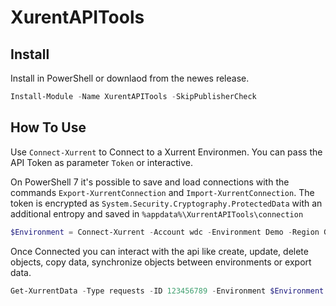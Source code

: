 # XurentAPITools

## Install
Install in PowerShell or downlaod from the newes release.
```powershell
Install-Module -Name XurentAPITools -SkipPublisherCheck
```


## How To Use
Use `Connect-Xurrent` to Connect to a Xurrent Environmen. You can pass the API Token as parameter `Token` or interactive.

On PowerShell 7 it's possible to save and load connections with the commands `Export-XurrentConnection` and `Import-XurrentConnection`. The token is encrypted as `System.Security.Cryptography.ProtectedData` with an additional entropy and saved in `%appdata%\XurrentAPITools\connection`

```powershell
$Environment = Connect-Xurrent -Account wdc -Environment Demo -Region Global
```

Once Connected you can interact with the api like create, update, delete objects, copy data, synchronize objects between environments or export data.

```powershell
Get-XurrentData -Type requests -ID 123456789 -Environment $Environment
```
